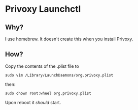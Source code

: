 # Privoxy Launchctl

## Why?

I use homebrew.  It doesn't create this when you install Privoxy.

## How?

Copy the contents of the .plist file to

```
sudo vim /Library/LaunchDaemons/org.privoxy.plist
```

then:

```
sudo chown root:wheel org.privoxy.plist
```

Upon reboot it *should* start.
